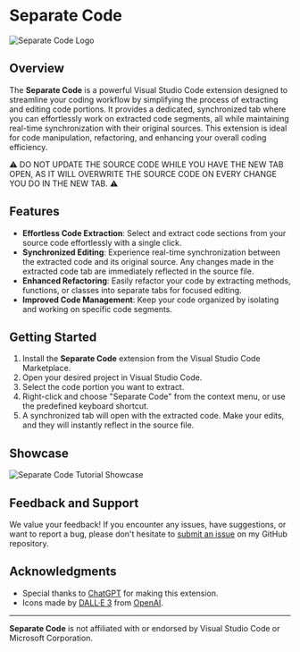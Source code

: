 # Separate Code

![Separate Code Logo](https://raw.githubusercontent.com/SaidTorres3/separate-code/main/icon.png)

## Overview

The **Separate Code** is a powerful Visual Studio Code extension designed to streamline your coding workflow by simplifying the process of extracting and editing code portions. It provides a dedicated, synchronized tab where you can effortlessly work on extracted code segments, all while maintaining real-time synchronization with their original sources. This extension is ideal for code manipulation, refactoring, and enhancing your overall coding efficiency.

⚠️ DO NOT UPDATE THE SOURCE CODE WHILE YOU HAVE THE NEW TAB OPEN, AS IT WILL OVERWRITE THE SOURCE CODE ON EVERY CHANGE YOU DO IN THE NEW TAB. ⚠️

## Features

- **Effortless Code Extraction**: Select and extract code sections from your source code effortlessly with a single click.
- **Synchronized Editing**: Experience real-time synchronization between the extracted code and its original source. Any changes made in the extracted code tab are immediately reflected in the source file.
- **Enhanced Refactoring**: Easily refactor your code by extracting methods, functions, or classes into separate tabs for focused editing.
- **Improved Code Management**: Keep your code organized by isolating and working on specific code segments.

## Getting Started

1. Install the **Separate Code** extension from the Visual Studio Code Marketplace.
2. Open your desired project in Visual Studio Code.
3. Select the code portion you want to extract.
4. Right-click and choose "Separate Code" from the context menu, or use the predefined keyboard shortcut.
5. A synchronized tab will open with the extracted code. Make your edits, and they will instantly reflect in the source file.

## Showcase

![Separate Code Tutorial Showcase](https://raw.githubusercontent.com/SaidTorres3/separate-code/main/tutorial-showcase.gif)

## Feedback and Support

We value your feedback! If you encounter any issues, have suggestions, or want to report a bug, please don't hesitate to [submit an issue](https://github.com/SaidTorres3/separate-code/issues) on my GitHub repository.

## Acknowledgments

- Special thanks to [ChatGPT](https://chat.openai.com/) for making this extension.
- Icons made by [DALL·E 3](https://openai.com/dall-e-3) from [OpenAI](https://www.openai.com/).

---

**Separate Code** is not affiliated with or endorsed by Visual Studio Code or Microsoft Corporation.
